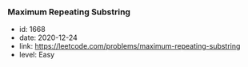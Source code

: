 ### Maximum Repeating Substring

* id: 1668
* date: 2020-12-24
* link: https://leetcode.com/problems/maximum-repeating-substring
* level: Easy
